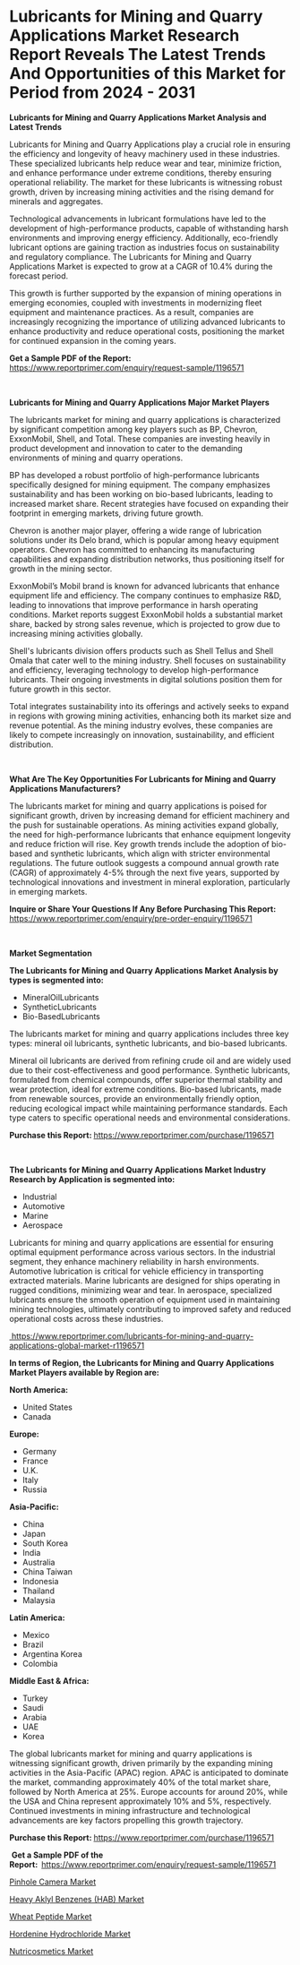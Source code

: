 <p><h1>Lubricants for Mining and Quarry Applications Market Research Report Reveals The Latest Trends And Opportunities of this Market for Period from 2024 - 2031</h1></p><p><strong>Lubricants for Mining and Quarry Applications Market Analysis and Latest Trends</strong></p>
<p><p>Lubricants for Mining and Quarry Applications play a crucial role in ensuring the efficiency and longevity of heavy machinery used in these industries. These specialized lubricants help reduce wear and tear, minimize friction, and enhance performance under extreme conditions, thereby ensuring operational reliability. The market for these lubricants is witnessing robust growth, driven by increasing mining activities and the rising demand for minerals and aggregates. </p><p>Technological advancements in lubricant formulations have led to the development of high-performance products, capable of withstanding harsh environments and improving energy efficiency. Additionally, eco-friendly lubricant options are gaining traction as industries focus on sustainability and regulatory compliance. The Lubricants for Mining and Quarry Applications Market is expected to grow at a CAGR of 10.4% during the forecast period. </p><p>This growth is further supported by the expansion of mining operations in emerging economies, coupled with investments in modernizing fleet equipment and maintenance practices. As a result, companies are increasingly recognizing the importance of utilizing advanced lubricants to enhance productivity and reduce operational costs, positioning the market for continued expansion in the coming years.</p></p>
<p><strong>Get a Sample PDF of the Report:&nbsp;</strong> <a href="https://www.reportprimer.com/enquiry/request-sample/1196571">https://www.reportprimer.com/enquiry/request-sample/1196571</a></p>
<p>&nbsp;</p>
<p><strong>Lubricants for Mining and Quarry Applications Major Market Players</strong></p>
<p><p>The lubricants market for mining and quarry applications is characterized by significant competition among key players such as BP, Chevron, ExxonMobil, Shell, and Total. These companies are investing heavily in product development and innovation to cater to the demanding environments of mining and quarry operations.</p><p>BP has developed a robust portfolio of high-performance lubricants specifically designed for mining equipment. The company emphasizes sustainability and has been working on bio-based lubricants, leading to increased market share. Recent strategies have focused on expanding their footprint in emerging markets, driving future growth.</p><p>Chevron is another major player, offering a wide range of lubrication solutions under its Delo brand, which is popular among heavy equipment operators. Chevron has committed to enhancing its manufacturing capabilities and expanding distribution networks, thus positioning itself for growth in the mining sector.</p><p>ExxonMobil’s Mobil brand is known for advanced lubricants that enhance equipment life and efficiency. The company continues to emphasize R&D, leading to innovations that improve performance in harsh operating conditions. Market reports suggest ExxonMobil holds a substantial market share, backed by strong sales revenue, which is projected to grow due to increasing mining activities globally.</p><p>Shell's lubricants division offers products such as Shell Tellus and Shell Omala that cater well to the mining industry. Shell focuses on sustainability and efficiency, leveraging technology to develop high-performance lubricants. Their ongoing investments in digital solutions position them for future growth in this sector.</p><p>Total integrates sustainability into its offerings and actively seeks to expand in regions with growing mining activities, enhancing both its market size and revenue potential. As the mining industry evolves, these companies are likely to compete increasingly on innovation, sustainability, and efficient distribution.</p></p>
<p>&nbsp;</p>
<p><strong>What Are The Key Opportunities For Lubricants for Mining and Quarry Applications Manufacturers?</strong></p>
<p><p>The lubricants market for mining and quarry applications is poised for significant growth, driven by increasing demand for efficient machinery and the push for sustainable operations. As mining activities expand globally, the need for high-performance lubricants that enhance equipment longevity and reduce friction will rise. Key growth trends include the adoption of bio-based and synthetic lubricants, which align with stricter environmental regulations. The future outlook suggests a compound annual growth rate (CAGR) of approximately 4-5% through the next five years, supported by technological innovations and investment in mineral exploration, particularly in emerging markets.</p></p>
<p><strong>Inquire or Share Your Questions If Any Before Purchasing This Report:</strong> <a href="https://www.reportprimer.com/enquiry/pre-order-enquiry/1196571">https://www.reportprimer.com/enquiry/pre-order-enquiry/1196571</a></p>
<p>&nbsp;</p>
<p><strong>Market Segmentation</strong></p>
<p><strong>The Lubricants for Mining and Quarry Applications Market Analysis by types is segmented into:</strong></p>
<p><ul><li>MineralOilLubricants</li><li>SyntheticLubricants</li><li>Bio-BasedLubricants</li></ul></p>
<p><p>The lubricants market for mining and quarry applications includes three key types: mineral oil lubricants, synthetic lubricants, and bio-based lubricants. </p><p>Mineral oil lubricants are derived from refining crude oil and are widely used due to their cost-effectiveness and good performance. Synthetic lubricants, formulated from chemical compounds, offer superior thermal stability and wear protection, ideal for extreme conditions. Bio-based lubricants, made from renewable sources, provide an environmentally friendly option, reducing ecological impact while maintaining performance standards. Each type caters to specific operational needs and environmental considerations.</p></p>
<p><strong>Purchase this Report:&nbsp;</strong><a href="https://www.reportprimer.com/purchase/1196571">https://www.reportprimer.com/purchase/1196571</a></p>
<p>&nbsp;</p>
<p><strong>The Lubricants for Mining and Quarry Applications Market Industry Research by Application is segmented into:</strong></p>
<p><ul><li>Industrial</li><li>Automotive</li><li>Marine</li><li>Aerospace</li></ul></p>
<p><p>Lubricants for mining and quarry applications are essential for ensuring optimal equipment performance across various sectors. In the industrial segment, they enhance machinery reliability in harsh environments. Automotive lubrication is critical for vehicle efficiency in transporting extracted materials. Marine lubricants are designed for ships operating in rugged conditions, minimizing wear and tear. In aerospace, specialized lubricants ensure the smooth operation of equipment used in maintaining mining technologies, ultimately contributing to improved safety and reduced operational costs across these industries.</p></p>
<p><a href="https://www.reportprimer.com/lubricants-for-mining-and-quarry-applications-global-market-r1196571">&nbsp;https://www.reportprimer.com/lubricants-for-mining-and-quarry-applications-global-market-r1196571</a></p>
<p><strong>In terms of Region, the Lubricants for Mining and Quarry Applications Market Players available by Region are:</strong></p>
<p>
    <p> <strong> North America: </strong>
        <ul>
            <li>United States</li>
            <li>Canada</li>
        </ul>
        </p> 
    <p> <strong> Europe: </strong>
        <ul>
            <li>Germany</li>
            <li>France</li>
            <li>U.K.</li>
            <li>Italy</li>
            <li>Russia</li>
        </ul>
        </p> 
    <p> <strong> Asia-Pacific: </strong>
        <ul>
            <li>China</li>
            <li>Japan</li>
            <li>South Korea</li>
            <li>India</li>
            <li>Australia</li>
            <li>China Taiwan</li>
            <li>Indonesia</li>
            <li>Thailand</li>
            <li>Malaysia</li>
        </ul>
        </p> 
    <p> <strong> Latin America: </strong>
        <ul>
            <li>Mexico</li>
            <li>Brazil</li>
            <li>Argentina Korea</li>
            <li>Colombia</li>
        </ul>
        </p> 
    <p> <strong> Middle East & Africa: </strong>
        <ul>
            <li>Turkey</li>
            <li>Saudi</li>
            <li>Arabia</li>
            <li>UAE</li>
            <li>Korea</li>
        </ul>
    </p>
    </p>
<p><p>The global lubricants market for mining and quarry applications is witnessing significant growth, driven primarily by the expanding mining activities in the Asia-Pacific (APAC) region. APAC is anticipated to dominate the market, commanding approximately 40% of the total market share, followed by North America at 25%. Europe accounts for around 20%, while the USA and China represent approximately 10% and 5%, respectively. Continued investments in mining infrastructure and technological advancements are key factors propelling this growth trajectory.</p></p>
<p><strong>Purchase this Report: </strong><a href="https://www.reportprimer.com/purchase/1196571">https://www.reportprimer.com/purchase/1196571</a></p>
<p>&nbsp;<strong>Get a Sample PDF of the Report:&nbsp;&nbsp;</strong><a href="https://www.reportprimer.com/enquiry/request-sample/1196571">https://www.reportprimer.com/enquiry/request-sample/1196571</a></p>
<p><strong></strong></p>
<p><p><a href="https://www.linkedin.com/pulse/global-perspectives-pinhole-camera-market-trends-forecast-syofe?trackingId=1bJePKU3Tn%2Blbh29QdzxjA%3D%3D">Pinhole Camera Market</a></p><p><a href="https://medium.com/@roberthschneidedxf/why-should-you-invest-in-heavy-aklyl-benzenes-hab-da3023e6341e?postPublishedType=repub">Heavy Aklyl Benzenes (HAB) Market</a></p><p><a href="https://issuu.com/reportprime-2/docs/wheat-peptide-market-size-2030.pptx_cc94bd6e3c85d4">Wheat Peptide Market</a></p><p><a href="https://issuu.com/reportprime-2/docs/hordenine-hydrochloride-market-size_ad86eb550c3cdd">Hordenine Hydrochloride Market</a></p><p><a href="https://www.linkedin.com/pulse/unveiling-market-trends-global-nutricosmetics-growth-regional-xad1c">Nutricosmetics Market</a></p></p>